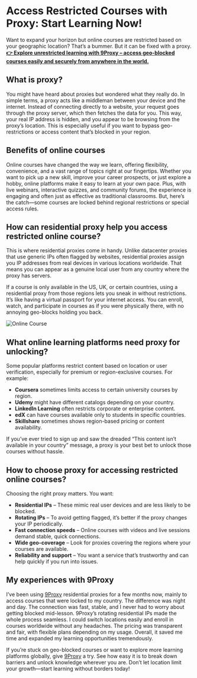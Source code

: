 # Access Restricted Courses with Proxy: Start Learning Now!

Want to expand your horizon but online courses are restricted based on your geographic location? That’s a bummer. But it can be fixed with a proxy.  
**[👉 Explore unrestricted learning with 9Proxy – access geo-blocked courses easily and securely from anywhere in the world.](https://9proxy.com?utm_source=web20&utm_id=SEOjonni123)**

## What is proxy?

You might have heard about proxies but wondered what they really do. In simple terms, a proxy acts like a middleman between your device and the internet. Instead of connecting directly to a website, your request goes through the proxy server, which then fetches the data for you. This way, your real IP address is hidden, and you appear to be browsing from the proxy’s location. This is especially useful if you want to bypass geo-restrictions or access content that’s blocked in your region.

## Benefits of online courses

Online courses have changed the way we learn, offering flexibility, convenience, and a vast range of topics right at our fingertips. Whether you want to pick up a new skill, improve your career prospects, or just explore a hobby, online platforms make it easy to learn at your own pace. Plus, with live webinars, interactive quizzes, and community forums, the experience is engaging and often just as effective as traditional classrooms. But, here’s the catch—some courses are locked behind regional restrictions or special access rules.

## How can residential proxy help you access restricted online course?

This is where residential proxies come in handy. Unlike datacenter proxies that use generic IPs often flagged by websites, residential proxies assign you IP addresses from real devices in various locations worldwide. That means you can appear as a genuine local user from any country where the proxy has servers.

If a course is only available in the US, UK, or certain countries, using a residential proxy from those regions lets you sneak in without restrictions. It’s like having a virtual passport for your internet access. You can enroll, watch, and participate in courses as if you were physically there, with no annoying geo-blocks holding you back.

![Online Course](https://www.lvchn.edu.vn/images/medium/2020/08/03/free-online-course-on-learning-to-teach-online-1024x577.jpeg)

## What online learning platforms need proxy for unlocking?

Some popular platforms restrict content based on location or user verification, especially for premium or region-exclusive courses. For example:

- **Coursera** sometimes limits access to certain university courses by region.  
- **Udemy** might have different catalogs depending on your country.  
- **LinkedIn Learning** often restricts corporate or enterprise content.  
- **edX** can have courses available only to students in specific countries.  
- **Skillshare** sometimes shows region-based pricing or content availability.  

If you’ve ever tried to sign up and saw the dreaded “This content isn’t available in your country” message, a proxy is your best bet to unlock those courses without hassle.

## How to choose proxy for accessing restricted online courses?

Choosing the right proxy matters. You want:

- **Residential IPs** – These mimic real user devices and are less likely to be blocked.  
- **Rotating IPs** – To avoid getting flagged, it’s better if the proxy changes your IP periodically.  
- **Fast connection speeds** – Online courses with videos and live sessions demand stable, quick connections.  
- **Wide geo-coverage** – Look for proxies covering the regions where your courses are available.  
- **Reliability and support** – You want a service that’s trustworthy and can help quickly if you run into issues.

## My experiences with 9Proxy

I’ve been using [9Proxy](https://9proxy.com?utm_source=web20&utm_id=SEOjonni123) residential proxies for a few months now, mainly to access courses that were locked to my country. The difference was night and day. The connection was fast, stable, and I never had to worry about getting blocked mid-lesson. 9Proxy’s rotating residential IPs made the whole process seamless. I could switch locations easily and enroll in courses worldwide without any headaches. The pricing was transparent and fair, with flexible plans depending on my usage. Overall, it saved me time and expanded my learning opportunities tremendously.

If you’re stuck on geo-blocked courses or want to explore more learning platforms globally, give [9Proxy](https://9proxy.com/pricing?utm_source=web20&utm_id=SEOjonni123) a try. See how easy it is to break down barriers and unlock knowledge wherever you are. Don’t let location limit your growth—start learning without borders today!
